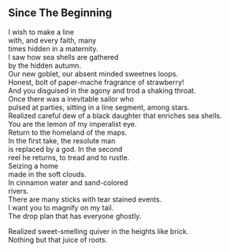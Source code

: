 Since The Beginning
-------------------
I wish to make a line  
with, and every faith, many  
times hidden in a maternity.  
I saw how sea shells are gathered  
by the hidden autumn.  
Our new goblet, our absent minded sweetnes loops.  
Honest, bolt of paper-mache fragrance of strawberry!  
And you disguised in the agony and trod a shaking throat.  
Once there was a inevitable sailor who  
pulsed at parties, sitting in a line segment, among stars.  
Realized careful dew of a black daughter that enriches sea shells.  
You are the lemon of my imperalist eye.  
Return to the homeland of the maps.  
In the first take, the resolute man  
is replaced by a god. In the second  
reel he returns, to tread and to rustle.  
Seizing a home  
made in the soft clouds.  
In cinnamon water and sand-colored  
rivers.  
There are many sticks with tear stained events.  
I want you to magnify on my tail.  
The drop plan that has everyone ghostly.  
  
Realized sweet-smelling quiver in the heights like brick.  
Nothing but that juice of roots.  
